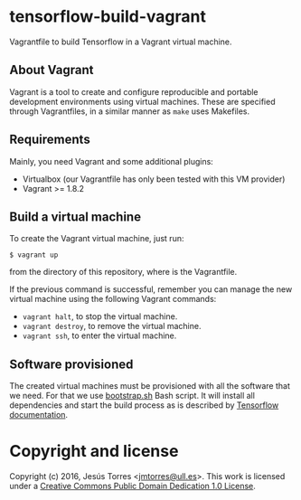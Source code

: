# tensorflow-build-vagrant

Vagrantfile to build Tensorflow in a Vagrant virtual machine.

## About Vagrant

Vagrant is a tool to create and configure reproducible and portable development
environments using virtual machines. These are specified through Vagrantfiles,
in a similar manner as ```make``` uses Makefiles.

## Requirements

Mainly, you need Vagrant and some additional plugins:

 * Virtualbox (our Vagrantfile has only been tested with this VM provider)
 * Vagrant >= 1.8.2

## Build a virtual machine

To create the Vagrant virtual machine, just run:

    $ vagrant up

from the directory of this repository, where is the Vagrantfile.

If the previous command is successful, remember you can manage the new virtual
machine using the following Vagrant commands:

 * `vagrant halt`, to stop the virtual machine.
 * `vagrant destroy`, to remove the virtual machine.
 * `vagrant ssh`, to enter the virtual machine.

## Software provisioned

The created virtual machines must be provisioned with all the software that we
need. For that we use [bootstrap.sh](bootstrap.sh) Bash script. It will install
all dependencies and start the build process as is described by
[Tensorflow documentation](https://www.tensorflow.org/versions/master/get_started/os_setup.html).

# Copyright and license

Copyright (c) 2016, Jesús Torres &lt;<jmtorres@ull.es>&gt;. This work is
licensed under a [Creative Commons Public Domain Dedication 1.0 License](https://creativecommons.org/publicdomain/zero/1.0/).
